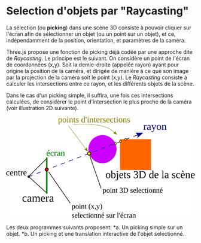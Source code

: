 # Selection d'objets par "Raycasting"

La sélection (ou __picking__) dans une scène 3D consiste à pouvoir cliquer sur l'écran afin de sélectionner un objet (ou un point sur un objet), et ce, indépendamment de la position, orientation, et paramètres de la caméra.

Three.js propose une fonction de picking déjà codée par une approche dite de _Raycasting_.
Le principe est le suivant. On considère un point de l'écran de coordonnées (x,y). Soit la demie-droite (appelée rayon) ayant pour origine la position de la caméra, et dirigée de manière à ce que son image par la projection de la caméra soit le point (x,y).
Le _Raycasting_ consiste à calculer les intersections entre ce rayon, et les différents objets de la scène.

Dans le cas d'un picking simple, il suffira, une fois ces intersections calculées, de considérer le point d'intersection le plus proche de la caméra (voir illustration 2D suivante).

![Illustration du picking](pictures/raycasting.png)

Les deux programmes suivants proposent:
*a. Un picking simple sur un objet.
*b. Un picking et une translation interactive de l'objet selectionné.
